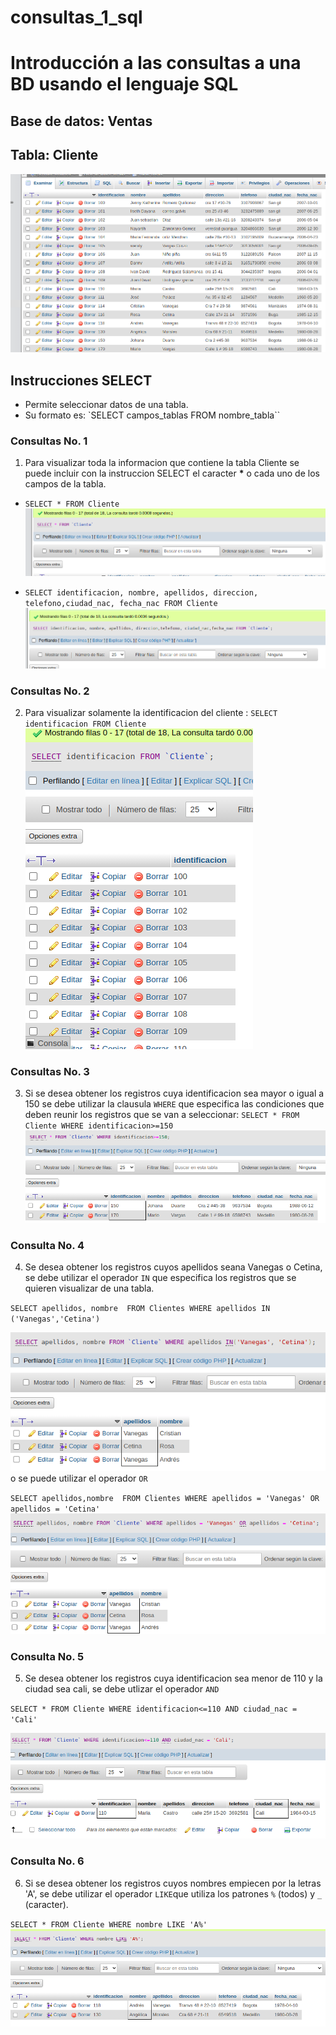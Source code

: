 # consultas_1_sql

# Introducción a las consultas a una BD usando el lenguaje SQL

## Base de datos: Ventas

## Tabla: Cliente

![Tabla Cliente](tabla_cliente.png)

## Instrucciones SELECT

- Permite seleccionar datos de una tabla.
- Su formato es: `SELECT campos_tablas FROM
  nombre_tabla``

### Consultas No. 1

1. Para visualizar toda la informacion que contiene la tabla Cliente se puede incluir con la instruccion SELECT el caracter **\*** o cada uno de los campos de la tabla.

- `SELECT * FROM Cliente`
  ![Consulta 1](consultas_1.png)

- `SELECT identificacion, nombre, apellidos, direccion, telefono,ciudad_nac, fecha_nac FROM Cliente`
  ![Consulta 1](consultas1_2.png)

### Consultas No. 2

2. Para visualizar solamente la identificacion del cliente : `SELECT identificacion FROM Cliente`
   ![Consulta 2](consultas2.png)

### Consultas No. 3

3. Si se desea obtener los registros cuya identificacion sea mayor o igual a 150 se debe utilizar la clausula `WHERE` que especifica las condiciones que deben reunir los registros que se van a seleccionar: `SELECT * FROM Cliente WHERE identificacion>=150`
   ![Consulta 3](consultas3.png)

### Consulta No. 4

4. Se desea obtener los registros cuyos apellidos seana Vanegas o Cetina, se debe utilizar el operador `IN` que especifica los registros que se quieren visualizar de una tabla.

`SELECT apellidos, nombre  FROM Clientes WHERE apellidos IN ('Vanegas','Cetina')`

![Consulta 4](consultas4.png)
o se puede utilizar el operador `OR`

`SELECT apellidos,nombre  FROM Clientes WHERE apellidos = 'Vanegas' OR apellidos = 'Cetina'`
![Consulta 4](consulta4_2.png)

### Consulta No. 5

5. Se desea obtener los registros cuya identificacion sea menor de 110 y la ciudad sea cali, se debe utlizar el operador `AND`

`SELECT * FROM Cliente WHERE identificacion<=110 AND ciudad_nac = 'Cali'`

![Consulta 5](consultas5.png)

###  Consulta No. 6

6. Si se desea obtener los registros cuyos nombres empiecen por la letras 'A', se debe utilizar el operador `LIKE`que utiliza los patrones `%` (todos) y `_` (caracter).

`SELECT * FROM Cliente WHERE nombre LIKE 'A%'`
![Consulta 6](consultas6.png)